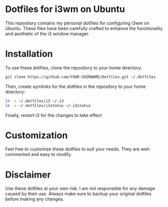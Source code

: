 # Dotfiles for i3wm on Ubuntu
This repository contains my personal dotfiles for configuring i3wm on Ubuntu. These files have been carefully crafted to enhance the functionality and aesthetic of the i3 window manager.

# Installation
To use these dotfiles, clone the repository to your home directory:

```bash
git clone https://github.com/YOUR-USERNAME/dotfiles.git ~/.dotfiles
```

Then, create symlinks for the dotfiles in the repository to your home directory:

```bash
ln -s ~/.dotfiles/i3 ~/.i3
ln -s ~/.dotfiles/i3status ~/.i3status
```

Finally, restart i3 for the changes to take effect

# Customization
Feel free to customize these dotfiles to suit your needs. They are well-commented and easy to modify.

# Disclaimer
Use these dotfiles at your own risk. I am not responsible for any damage caused by their use. Always make sure to backup your original dotfiles before making any changes.
